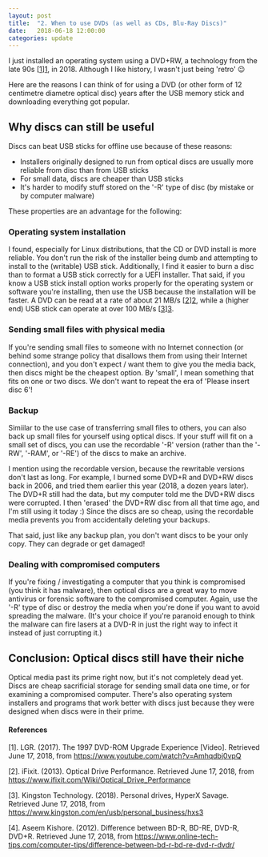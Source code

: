 ```yaml
---
layout: post
title:  "2. When to use DVDs (as well as CDs, Blu-Ray Discs)"
date:   2018-06-18 12:00:00
categories: update
---
```


I just installed an operating system using a DVD+RW, a technology from the late 90s [[1]][1], in 2018. Although I like history, I wasn't just being 'retro' :wink:

Here are the reasons I can think of for using a DVD (or other form of 12 centimetre diametre optical disc) years after the USB memory stick and downloading everything got popular.

## Why discs can still be useful

Discs can beat USB sticks for offline use because of these reasons:

* Installers originally designed to run from optical discs are usually more reliable from disc than from USB sticks
* For small data, discs are cheaper than USB sticks
* It's harder to modify stuff stored on the '-R' type of disc (by mistake or by computer malware)

These properties are an advantage for the following:

### Operating system installation

I found, especially for Linux distributions, that the CD or DVD install is more reliable. You don't run the risk of the installer being dumb and attempting to install to the (writable) USB stick. Additionally, I find it easier to burn a disc than to format a USB stick correctly for a UEFI installer. That said, if you know a USB stick install option works properly for the operating system or software you're installing, then use the USB because the installation will be faster. A DVD can be read at a rate of about 21 MB/s [[2]][2], while a (higher end) USB stick can operate at over 100 MB/s [[3]][3].

### Sending small files with physical media

If you're sending small files to someone with no Internet connection (or behind some strange policy that disallows them from using their Internet connection), and you don't expect / want them to give you the media back, then discs might be the cheapest option. By 'small', I mean something that fits on one or two discs. We don't want to repeat the era of 'Please insert disc 6'!

### Backup

Simiilar to the use case of transferring small files to others, you can also back up small files for yourself using optical discs. If your stuff will fit on a small set of discs, you can use the recordable '-R' version (rather than the '-RW', '-RAM', or '-RE') of the discs to make an archive.

I mention using the recordable version, because the rewritable versions don't last as long. For example, I burned some DVD+R and DVD+RW discs back in 2006, and tried them earlier this year (2018, a dozen years later). The DVD+R still had the data, but my computer told me the DVD+RW discs were corrupted. I then 'erased' the DVD+RW disc from all that time ago, and I'm still using it today :) Since the discs are so cheap, using the recordable media prevents you from accidentally deleting your backups.

That said, just like any backup plan, you don't want discs to be your only copy. They can degrade or get damaged!

### Dealing with compromised computers

If you're fixing / investigating a computer that you think is compromised (you think it has malware), then optical discs are a great way to move antivirus or forensic software to the compromised computer. Again, use the '-R' type of disc or destroy the media when you're done if you want to avoid spreading the malware. (It's your choice if you're paranoid enough to think the malware can fire lasers at a DVD-R in just the right way to infect it instead of just corrupting it.)

## Conclusion: Optical discs still have their niche

Optical media past its prime right now, but it's not completely dead yet. Discs are cheap sacrificial storage for sending small data one time, or for examining a compromised computer. There's also operating system installers and programs that work better with discs just because they were designed when discs were in their prime.

#### References

\[1\]. LGR. (2017). The 1997 DVD-ROM Upgrade Experience [Video]. Retrieved June 17, 2018, from https://www.youtube.com/watch?v=Amhqdbj0vpQ

\[2\]. iFixit. (2013). Optical Drive Performance. Retrieved June 17, 2018, from https://www.ifixit.com/Wiki/Optical_Drive_Performance

\[3\]. Kingston Technology. (2018). Personal drives, HyperX Savage. Retrieved June 17, 2018, from https://www.kingston.com/en/usb/personal_business/hxs3

\[4\]. Aseem Kishore. (2012). Difference between BD-R, BD-RE, DVD-R, DVD+R. Retrieved June 17, 2018, from https://www.online-tech-tips.com/computer-tips/difference-between-bd-r-bd-re-dvd-r-dvdr/

[1]: https://www.youtube.com/watch?v=Amhqdbj0vpQ
[2]: https://www.ifixit.com/Wiki/Optical_Drive_Performance
[3]: https://www.kingston.com/en/usb/personal_business/hxs3
[4]: https://www.online-tech-tips.com/computer-tips/difference-between-bd-r-bd-re-dvd-r-dvdr/